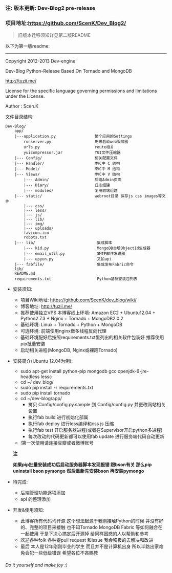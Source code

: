
### 注: 版本更新: Dev-Blog2 pre-release
### 项目地址:<https://github.com/ScenK/Dev_Blog2/>

> 旧版本迁移须知详见第二版README

以下为第一版readme:

- - - - - - - - - - - - - - - - - - - - - - - - - - - - - - - - - - - - - - - -

Copyright 2012-2013 Dev-engine

Dev-Blog Python-Release Based On Tornado and MongoDB

<http://tuzii.me/>

License for the specific language governing permissions and limitations
under the License.

Author : Scen.K

 文件目录结构:

    Dev-Blog/
        app/
        |---application.py                 整个应用的Settings
            runserver.py                   用来启动web服务器
            urls.py                        route相关
            yuicompressor.jar              YUI文件压缩器
        |--- Config/                       相关配置文件
        |--- Handler/                      MVC中 C 结构
        |--- Model/                        MVC中 M 结构
        |--- Views/                        MVC中 V 结构
            |--- Admin/                    后端Admin页面
            |--- Diary/                    日志组建
            |--- modules/                  复用前端组建
        |--- static/                       webroot目录 保存js css images等文件
            |--- css/
            |--- less/
            |--- js/
            |--- lib/
            |--- img/
            |--- uploads/
            favicon.ico
            robots.txt
        |--- lib/                           集成脚本
            |--- kid.py                     MongoDB自增ObjectId生成器
            |--- email_util.py              SMTP邮件发送器
            |--- upyun.py                   又拍api
        |--- fabfile/                       集成发布Fabric命令
        lib/
        README.md
        requirements.txt                    Python基础安装包列表

+ 安装须知:

    * 项目Wiki地址: <https://github.com/ScenK/dev_blog/wiki/>
    * 博客地址: <http://tuzii.me/>
    * 推荐使用独立VPS
        本博客线上环境: Amazon EC2 + Ubuntu12.04 + Python2.7.3 + Nginx + Tornado + MongoDB2.0.2
    * 基础环境:
        Linux + Tornado + Python + MongoDB
    * 可选环境:
        前端使用nginx做多线程反向代理
    * 基础环境配好后按照requirements.txt里列出的相关软件包装好
        推荐使用pip批量安装
    * 启动相关进程(MongoDB, Nginx或裸跑Tornado)

+ 安装简介(Ubuntu 12.04为例):

    * sudo apt-get install python-pip mongodb gcc openjdk-6-jre-headless lessc
    * cd ~/ dev_blog/
    * sudo pip install -r requirements.txt
    * sudo pip install tornado
    * cd ~/dev-blog/app/
        - 拷贝 Config/config.py.sample 到 Config/config.py 并更改网站相关设置
        - 执行fab build 进行初始化部属
        - 执行fab deploy 进行less编译和css js 压缩
        - 执行fab test 开启服务器进程(或者在Supervisor开启python多进程)
        - 每次改动的代码更新都可以使用fab update 进行服务端代码自动更新
    * !第一次使用请连接豆瓣或者微博账号

    **注**

    **如果pip批量安装成功后启动服务器脚本发现报错 跟bson有关 那么pip uninstall bson pymongo**
    **然后重新先安装bson 再安装pymongo**

+ 待完成:
    * 后端管理功能逐项添加
    * api 的整理添加

+ 开发&使用须知:

    * 此博客所有代码均开源 这个想法起源于我刚接触Python的时候 并没有好的、完整的项目来接触 也不知Tornado MongoDB Fabric 等如何融合在一起使用 于是下决心搞定后开源掉 给同样困惑的人以帮助和参考
    * 欢迎各种folk 各种提pull request 和issue 我会积极的去解决和改进
    * 最后 本人是12年刚刚毕业的学生 而且并不是计算机出身 所以半路出家难免会犯一些低级错误 希望各位不吝赐教

###### Do it yourself and make joy :)
